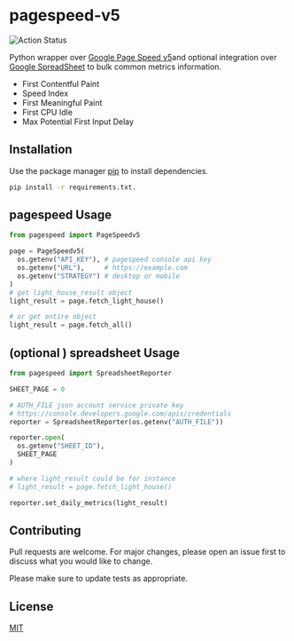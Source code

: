 # pagespeed-v5

![Action Status](https://action-badges.now.sh/edenriquez/pagespeed-v5?workflow=metrics)



Python wrapper over [Google Page Speed v5](https://developers.google.com/speed/docs/insights/v5/get-started)and optional integration over [Google SpreadSheet](https://developers.google.com/sheets/api) to bulk common metrics  information.

- First Contentful Paint	
- Speed Index	
- First Meaningful Paint	
- First CPU Idle	
- Max Potential First Input Delay

## Installation

Use the package manager [pip](https://pip.pypa.io/en/stable/) to install dependencies.

```bash
pip install -r requirements.txt.
```

## pagespeed Usage

```python
from pagespeed import PageSpeedv5 

page = PageSpeedv5(
  os.getenv("API_KEY"), # pagespeed console api key
  os.getenv("URL"),     # https://example.com
  os.getenv("STRATEGY") # desktop or mobile
)
# get light_house_result object
light_result = page.fetch_light_house()

# or get entire object
light_result = page.fetch_all()

```

## (optional ) spreadsheet Usage

```python
from pagespeed import SpreadsheetReporter

SHEET_PAGE = 0

# AUTH_FILE json account service private key 
# https://console.developers.google.com/apis/credentials
reporter = SpreadsheetReporter(os.getenv("AUTH_FILE"))

reporter.open(
  os.getenv("SHEET_ID"), 
  SHEET_PAGE
)

# where light_result could be for instance 
# light_result = page.fetch_light_house()

reporter.set_daily_metrics(light_result)

```

## Contributing
Pull requests are welcome. For major changes, please open an issue first to discuss what you would like to change.

Please make sure to update tests as appropriate.

## License
[MIT](https://choosealicense.com/licenses/mit/)

